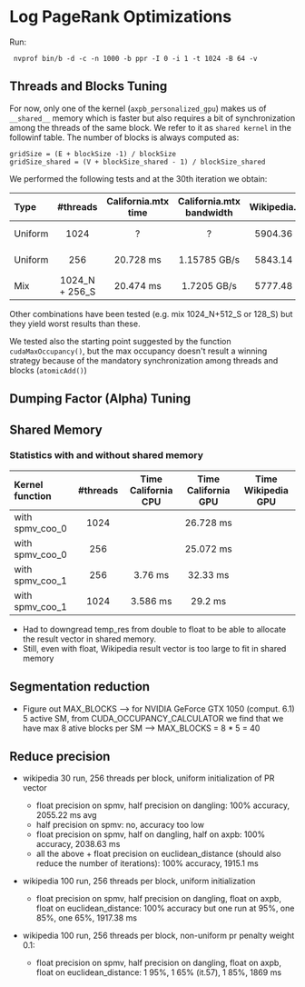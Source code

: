 # Log PageRank Optimizations
Run:
```shell
 nvprof bin/b -d -c -n 1000 -b ppr -I 0 -i 1 -t 1024 -B 64 -v
```
## Threads and Blocks Tuning
For now, only one of the kernel (`axpb_personalized_gpu`) makes us of `__shared__` memory which is faster but also requires a bit of synchronization among the threads of the same block. We refer to it as `shared kernel` in the followinf table. 
The number of blocks is always computed as:
```
gridSize = (E + blockSize -1) / blockSize
gridSize_shared = (V + blockSize_shared - 1) / blockSize_shared
```

We performed the following tests and at the 30th iteration we obtain:

|Type   | #threads  |California.mtx time    | California.mtx bandwidth  | Wikipedia.mtx | Wikipedia.mtx bandwidth|
|:--|:---:|:------:|:-----:|:---------:|:-------:|
Uniform | 1024 |?|?| 5904.36 ms | 0.00406479 GB/s|
Uniform | 256 |20.728 ms| 1.15785 GB/s| 5843.14 ms | 0.00410738 GB/s|
Mix | 1024_N + 256_S | 20.474 ms | 1.7205 GB/s | 5777.48 ms | 0.00415406 GB/s|

Other combinations have been tested (e.g. mix 1024_N+512_S or 128_S) but they yield worst results than these.

We tested also the starting point suggested by the function `cudaMaxOccupancy()`, but the max occupancy doesn't result a winning strategy because of the mandatory synchronization among threads and blocks (`atomicAdd()`)

## Dumping Factor (Alpha) Tuning

## Shared Memory
### Statistics with and without shared memory

| Kernel function | #threads| Time California CPU | Time California GPU | Time Wikipedia GPU |
|:----------------|:-----:|:----:|:---------------:|:--------------:|
|with spmv_coo_0| 1024| |26.728 ms | |
|with spmv_coo_0| 256| |25.072 ms | |
|with spmv_coo_1| 256 | 3.76 ms |32.33 ms | |
|with spmv_coo_1| 1024 | 3.586 ms |29.2 ms | |

* Had to downgread temp_res from double to float to be able to allocate the result vector in shared memory.
* Still, even with float, Wikipedia result vector is too large to fit in shared memory

## Segmentation reduction
* Figure out MAX_BLOCKS --> for NVIDIA GeForce GTX 1050 (comput. 6.1) 5 active SM, from CUDA_OCCUPANCY_CALCULATOR we find that we have max 8 ative blocks per SM --> MAX_BLOCKS = 8 * 5 = 40


## Reduce precision
* wikipedia 30 run, 256 threads per block, uniform initialization of PR vector
    - float precision on spmv, half precision on dangling: 100% accuracy, 2055.22 ms avg
    - half precision on spmv: no, accuracy too low
    - float precision on spmv, half on dangling, half on axpb: 100% accuracy, 2038.63 ms
    - all the above  + float precision on euclidean_distance (should also reduce the number of iterations): 100% accuracy, 1915.1 ms
* wikipedia 100 run, 256 threads per block, uniform initialization
    - float precision on spmv, half precision on dangling, float on axpb, float on euclidean_distance: 100% accuracy but one run at 95%, one 85%, one 65%, 1917.38 ms

* wikipedia 100 run, 256 threads per block, non-uniform pr penalty weight 0.1:
    - float precision on spmv, half precision on dangling, float on axpb, float on euclidean_distance: 1 95%, 1 65% (it.57), 1 85%,  1869 ms